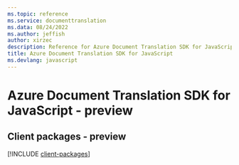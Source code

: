 ```yaml
---
ms.topic: reference
ms.service: documenttranslation
ms.data: 08/24/2022
ms.author: jeffish
author: xirzec
description: Reference for Azure Document Translation SDK for JavaScript
title: Azure Document Translation SDK for JavaScript
ms.devlang: javascript
---
```

# Azure Document Translation SDK for JavaScript - preview

## Client packages - preview
[!INCLUDE [client-packages](document-translation-client-index.md)]